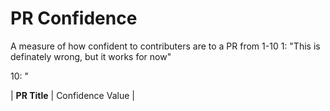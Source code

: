 # PR Confidence
A measure of how confident to contributers are to a PR from 1-10
1: "This is definately wrong, but it works for now"

10: "

| **PR Title** | Confidence Value |